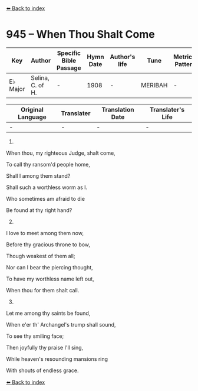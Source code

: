 [⬅️ Back to index](../README.md)

# 945 – When Thou Shalt Come

Key | Author   | Specific Bible Passage     |Hymn Date |Author's life |Tune |Metrical Pattern   |Composer/Source
-- | --------- | ---------------------------|----------|--------------|-----|-------------------|-------------  
E♭ Major |Selina, C. of H. |- |1908 |- |MERIBAH |- |Lowell Mason

Original Language | Translater | Translation Date   | Translater's Life  
----------------- | --------- | --------------------|-------------     
\- |- |- |-




1.

When thou, my righteous Judge, shalt come,

To call thy ransom'd people home,

Shall I among them stand?

Shall such a worthless worm as I.

Who sometimes am afraid to die

Be found at thy right hand?



2.

I love to meet among them now,

Before thy gracious throne to bow,

Though weakest of them all;

Nor can I bear the piercing thought,

To have my worthless name left out,

When thou for them shalt call.



3.

Let me among thy saints be found,

When e'er th' Archangel's trump shall sound,

To see thy smiling face;

Then joyfully thy praise I'll sing,

While heaven's resounding mansions ring

With shouts of endless grace.

[⬅️ Back to index](../README.md)
